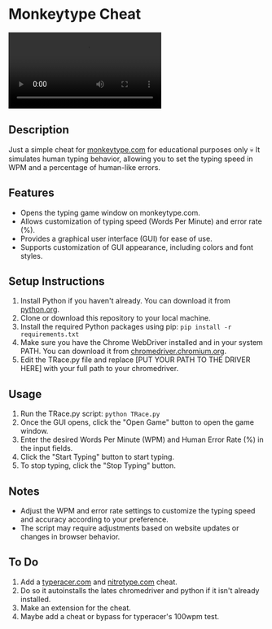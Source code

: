 # Monkeytype Cheat
<video src="https://github.com/PrintN/Monkeytype-Cheat/assets/127101769/fc6dfd3e-2b11-4a2f-bb4b-d458cc52e6e1"></video>

## Description
Just a simple cheat for [monkeytype.com](https://monkeytype.com) for educational purposes only 💀 It simulates human typing behavior, allowing you to set the typing speed in WPM and a percentage of human-like errors.

## Features
- Opens the typing game window on monkeytype.com.
- Allows customization of typing speed (Words Per Minute) and error rate (%).
- Provides a graphical user interface (GUI) for ease of use.
- Supports customization of GUI appearance, including colors and font styles.

## Setup Instructions
1. Install Python if you haven't already. You can download it from [python.org](https://www.python.org/downloads/).
2. Clone or download this repository to your local machine.
3. Install the required Python packages using pip: `pip install -r requirements.txt`
4. Make sure you have the Chrome WebDriver installed and in your system PATH. You can download it from [chromedriver.chromium.org](https://chromedriver.chromium.org/).
5. Edit the TRace.py file and replace [PUT YOUR PATH TO THE DRIVER HERE] with your full path to your chromedriver. 

## Usage
1. Run the TRace.py script: `python TRace.py`
2. Once the GUI opens, click the "Open Game" button to open the game window.
2. Enter the desired Words Per Minute (WPM) and Human Error Rate (%) in the input fields.
3. Click the "Start Typing" button to start typing.
4. To stop typing, click the "Stop Typing" button.

## Notes
- Adjust the WPM and error rate settings to customize the typing speed and accuracy according to your preference.
- The script may require adjustments based on website updates or changes in browser behavior.

## To Do
1. Add a [typeracer.com](https://play.typeracer.com/) and [nitrotype.com](https://www.nitrotype.com/) cheat.
2. Do so it autoinstalls the lates chromedriver and python if it isn't already installed.
3. Make an extension for the cheat.
4. Maybe add a cheat or bypass for typeracer's 100wpm test.
